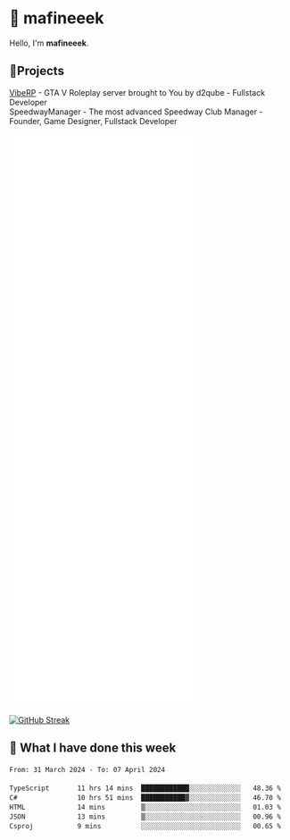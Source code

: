 # 👋 mafineeek
Hello, I'm **mafineeek**.

## 📝Projects

[VibeRP](https://v-rp.pl) - GTA V Roleplay server brought to You by d2qube - Fullstack Developer<br/>
SpeedwayManager - The most advanced Speedway Club Manager - Founder, Game Designer, Fullstack Developer


![](./github-metrics.svg)

[![GitHub Streak](https://streak-stats.demolab.com/?user=mafineeek)](https://git.io/streak-stats)

## 📰 What I have done this week
<!--START_SECTION:waka-->

```txt
From: 31 March 2024 - To: 07 April 2024

TypeScript       11 hrs 14 mins  ████████████░░░░░░░░░░░░░   48.36 %
C#               10 hrs 51 mins  ███████████▓░░░░░░░░░░░░░   46.70 %
HTML             14 mins         ▒░░░░░░░░░░░░░░░░░░░░░░░░   01.03 %
JSON             13 mins         ▒░░░░░░░░░░░░░░░░░░░░░░░░   00.96 %
Csproj           9 mins          ░░░░░░░░░░░░░░░░░░░░░░░░░   00.65 %
```

<!--END_SECTION:waka-->
